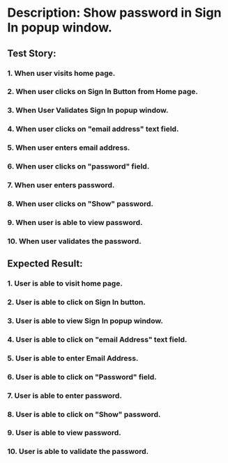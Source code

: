 # Description: Show password in Sign In popup window.

## Test Story: 
### 1. When user visits home page.
### 2. When user clicks on Sign In Button from Home page.
### 3. When User Validates Sign In popup window.
### 4. When user clicks on "email address" text field.
### 5. When user enters email address.
### 6. When user clicks on "password" field.
### 7. When user enters password.
### 8. When user clicks on "Show" password.
### 9. When user is able to view password.
### 10. When user validates the password.

## Expected Result:
### 1. User is able to visit home page.
### 2. User is able to click on Sign In button.
### 3. User is able to view Sign In popup window.
### 4. User is able to click on "email Address" text field.
### 5. User is able to enter Email Address.
### 6. User is able to click on "Password" field.
### 7. User is able to enter password.
### 8. User is able to click on "Show" password.
### 9. User is able to view password.
### 10. User is able to validate the password.

